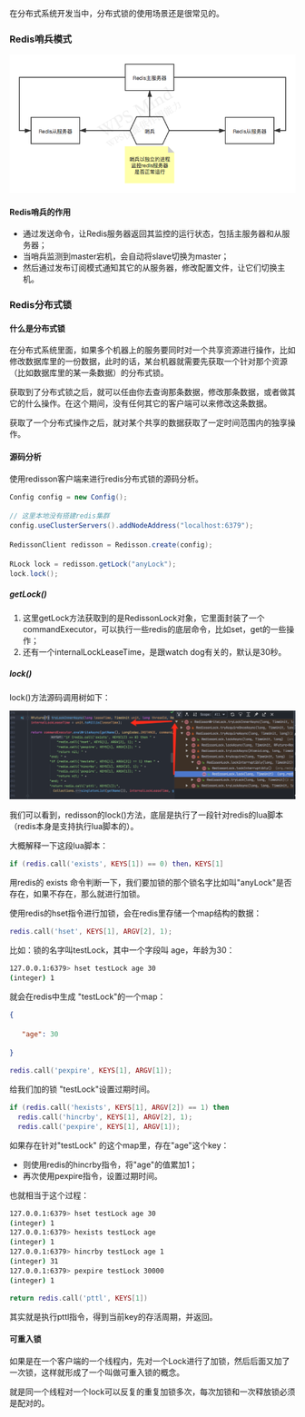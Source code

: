 在分布式系统开发当中，分布式锁的使用场景还是很常见的。

### Redis哨兵模式

![Redis哨兵](Redis分布式锁.assets/Redis哨兵.png)

#### Redis哨兵的作用

- 通过发送命令，让Redis服务器返回其监控的运行状态，包括主服务器和从服务器；
- 当哨兵监测到master宕机，会自动将slave切换为master；
- 然后通过发布订阅模式通知其它的从服务器，修改配置文件，让它们切换主机。

### Redis分布式锁

#### 什么是分布式锁

在分布式系统里面，如果多个机器上的服务要同时对一个共享资源进行操作，比如修改数据库里的一份数据，此时的话，某台机器就需要先获取一个针对那个资源（比如数据库里的某一条数据）的分布式锁。

获取到了分布式锁之后，就可以任由你去查询那条数据，修改那条数据，或者做其它的什么操作。在这个期间，没有任何其它的客户端可以来修改这条数据。

获取了一个分布式操作之后，就对某个共享的数据获取了一定时间范围内的独享操作。

#### 源码分析

使用redisson客户端来进行redis分布式锁的源码分析。

```java
Config config = new Config();

// 这里本地没有搭建redis集群
config.useClusterServers().addNodeAddress("localhost:6379");

RedissonClient redisson = Redisson.create(config);

RLock lock = redisson.getLock("anyLock");
lock.lock();
```

##### getLock()

1. 这里getLock方法获取到的是RedissonLock对象，它里面封装了一个commandExecutor，可以执行一些redis的底层命令，比如set，get的一些操作；
2. 还有一个internalLockLeaseTime，是跟watch dog有关的，默认是30秒。

##### lock()

lock()方法源码调用树如下：

<img src="Redis分布式锁.assets/redisson源码学习：lock方法.png" alt="redisson源码学习：lock方法" style="zoom:50%;" />

我们可以看到，redisson的lock()方法，底层是执行了一段针对redis的lua脚本（redis本身是支持执行lua脚本的）。

大概解释一下这段lua脚本：

```lua
if (redis.call('exists', KEYS[1]) == 0) then，KEYS[1]
```

用redis的 exists 命令判断一下，我们要加锁的那个锁名字比如叫"anyLock"是否存在，如果不存在，那么就进行加锁。

使用redis的hset指令进行加锁，会在redis里存储一个map结构的数据：

```lua
redis.call('hset', KEYS[1], ARGV[2], 1); 
```

比如：锁的名字叫testLock，其中一个字段叫 age，年龄为30：

```bash
127.0.0.1:6379> hset testLock age 30
(integer) 1
```

就会在redis中生成 "testLock"的一个map：

```json
{

   "age": 30

}
```

```lua
redis.call('pexpire', KEYS[1], ARGV[1]); 
```

给我们加的锁 "testLock"设置过期时间。

```lua
if (redis.call('hexists', KEYS[1], ARGV[2]) == 1) then 
  redis.call('hincrby', KEYS[1], ARGV[2], 1); 
  redis.call('pexpire', KEYS[1], ARGV[1]); 
```

如果存在针对"testLock" 的这个map里，存在"age"这个key：

- 则使用redis的hincrby指令，将"age"的值累加1；
- 再次使用pexpire指令，设置过期时间。

也就相当于这个过程：

```bash
127.0.0.1:6379> hset testLock age 30
(integer) 1
127.0.0.1:6379> hexists testLock age
(integer) 1
127.0.0.1:6379> hincrby testLock age 1
(integer) 31
127.0.0.1:6379> pexpire testLock 30000
(integer) 1
```

```lua
return redis.call('pttl', KEYS[1])
```

其实就是执行pttl指令，得到当前key的存活周期，并返回。



#### 可重入锁

如果是在一个客户端的一个线程内，先对一个Lock进行了加锁，然后后面又加了一次锁，这样就形成了一个叫做可重入锁的概念。

就是同一个线程对一个lock可以反复的重复加锁多次，每次加锁和一次释放锁必须是配对的。

